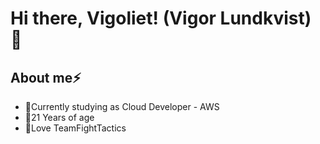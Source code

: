 # Hi there, Vigoliet! (Vigor Lundkvist) 👋

## About me⚡

- 🔭Currently studying as Cloud Developer - AWS
- 🤔21 Years of age
- 🌱Love TeamFightTactics


<!--
**Vigoliet/Vigoliet** is a ✨ _special_ ✨ repository because its `README.md` (this file) appears on your GitHub profile.

Here are some ideas to get you started:

- 🔭 I’m currently working on ...
- 🌱 I’m currently learning ...
- 👯 I’m looking to collaborate on ...
- 🤔 I’m looking for help with ...
- 💬 Ask me about ...
- 📫 How to reach me: ...
- 😄 Pronouns: ...
- ⚡ Fun fact: ...
-->
